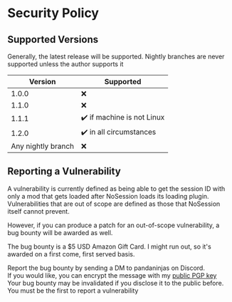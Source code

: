 # Security Policy

## Supported Versions

Generally, the latest release will be supported. Nightly branches are never supported unless the author supports it

| Version            | Supported |
|--------------------|-----------|
| 1.0.0              | ❌                         |
| 1.1.0              | ❌                         |
| 1.1.1              | ✔️ if machine is not Linux |
| 1.2.0              | ✔️ in all circumstances    |
| Any nightly branch | ❌                         |
## Reporting a Vulnerability

A vulnerability is currently defined as being able to get the session ID with only a mod that gets loaded after NoSession loads its loading plugin.<br>
Vulnerabilities that are out of scope are defined as those that NoSession itself cannot prevent.

However, if you can produce a patch for an out-of-scope vulnerability, a bug bounty will be awarded as well.

The bug bounty is a $5 USD Amazon Gift Card. I might run out, so it's awarded on a first come, first served basis.

Report the bug bounty by sending a DM to pandaninjas on Discord.<br>
If you would like, you can encrypt the message with my [public PGP key](https://raw.githubusercontent.com/pandaninjas/pandaninjas/main/pandaninjas-publickey.key)<br>
Your bug bounty may be invalidated if you disclose it to the public before. You must be the first to report a vulnerability
